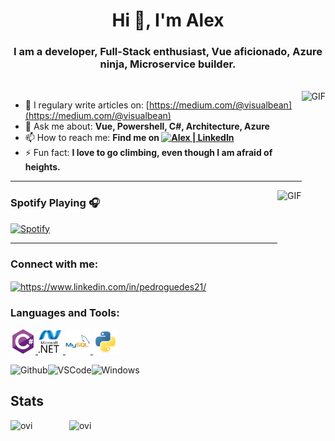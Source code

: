 <h1 align="center">Hi 👋, I'm Alex</h1>
<h3 align="center">I am a developer, Full-Stack enthusiast, Vue aficionado, Azure ninja, Microservice builder.</h3>
</br>
<img align="right" alt="GIF" height="160px" src="https://media.giphy.com/media/du3J3cXyzhj75IOgvA/giphy.gif" />

- 📝 I regulary write articles on: [https://medium.com/@visualbean](https://medium.com/@visualbean)
- 💬 Ask me about: **Vue, Powershell, C#, Architecture, Azure**
- 📫 How to reach me: **Find me on [<img alt="Alex | LinkedIn" height="15px" src="https://www.flaticon.com/svg/static/icons/svg/725/725337.svg"/>](https://www.linkedin.com/in/alexcarlsen/)**
- ⚡ Fun fact: **I love to go climbing, even though I am afraid of heights.**

---

<img align="right" alt="GIF" height="170px" src="https://media.giphy.com/media/J5B1Y8QZnzXXbLQIBu/giphy.gif" />

### Spotify Playing 🎧
[![Spotify](https://spotify2-olive.vercel.app/api/spotify2)](https://open.spotify.com/user/11168847722)




---
<!---
PedroSantos24/PedroSantos24 is a ✨ special ✨ repository because its `README.md` (this file) appears on your GitHub profile.
You can click the Preview link to take a look at your changes.
--->
<h3 align="left">Connect with me:</h3>
<p align="left">
<a href="https://linkedin.com/in/https://www.linkedin.com/in/pedroguedes21/" target="blank"><img align="center" src="https://raw.githubusercontent.com/rahuldkjain/github-profile-readme-generator/master/src/images/icons/Social/linked-in-alt.svg" alt="https://www.linkedin.com/in/pedroguedes21/" height="30" width="40" /></a>
</p>

<h3 align="left">Languages and Tools:</h3>
<p align="left"> <a href="https://www.w3schools.com/cs/" target="_blank"> <img src="https://raw.githubusercontent.com/devicons/devicon/master/icons/csharp/csharp-original.svg" alt="csharp" width="40" height="40"/> </a> <a href="https://dotnet.microsoft.com/" target="_blank"> <img src="https://raw.githubusercontent.com/devicons/devicon/master/icons/dot-net/dot-net-original-wordmark.svg" alt="dotnet" width="40" height="40"/> </a> <a href="https://www.mysql.com/" target="_blank"> <img src="https://raw.githubusercontent.com/devicons/devicon/master/icons/mysql/mysql-original-wordmark.svg" alt="mysql" width="40" height="40"/> </a> <a href="https://www.python.org" target="_blank"> <img src="https://raw.githubusercontent.com/devicons/devicon/master/icons/python/python-original.svg" alt="python" width="40" height="40"/></a> </p>

![Github](https://img.icons8.com/material-outlined/30/github.png)![VSCode](https://img.icons8.com/color/30/visual-studio-code-2019.png)![Windows](https://img.icons8.com/color/30/windows-10.png)</a> </p>

## Stats
<p><img align="left" src="https://github-readme-stats.vercel.app/api/top-langs?username=pedrosantos24&show_icons=true&locale=en&layout=compact&theme=chartreuse-dark" alt="ovi" /></p>
<p>&nbsp;<img align="right" src="https://github-readme-stats.vercel.app/api?username=pedrosantos24&show_icons=true&locale=en&theme=chartreuse-dark" alt="ovi" width="410" /></p>
<br><br><br><br><br>

